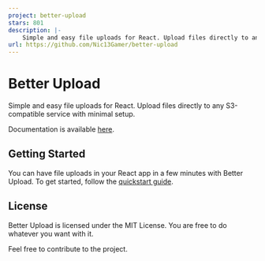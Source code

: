 ```yaml
---
project: better-upload
stars: 801
description: |-
    Simple and easy file uploads for React. Upload files directly to any S3-compatible service with minimal setup.
url: https://github.com/Nic13Gamer/better-upload
---
```


# Better Upload

Simple and easy file uploads for React. Upload files directly to any S3-compatible service with minimal setup.

Documentation is available [here](https://better-upload.com).

## Getting Started

You can have file uploads in your React app in a few minutes with Better Upload. To get started, follow the [quickstart guide](https://better-upload.com/docs/quickstart).

## License

Better Upload is licensed under the MIT License. You are free to do whatever you want with it.

Feel free to contribute to the project.

